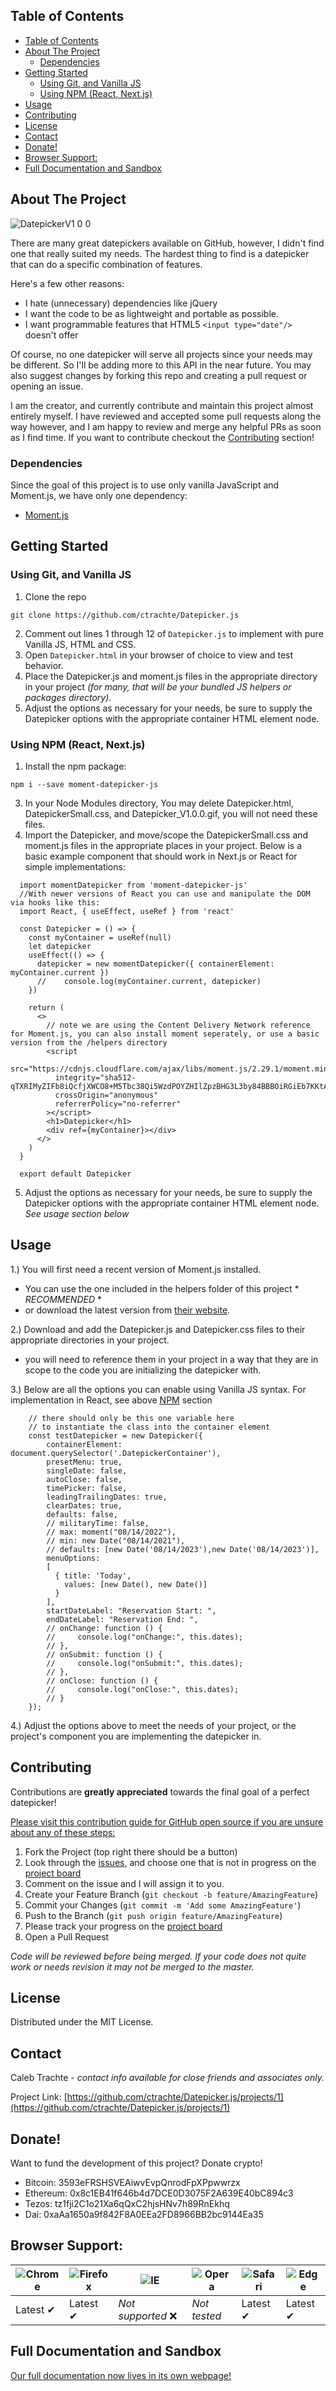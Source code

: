<!-- TABLE OF CONTENTS -->
## Table of Contents

- [Table of Contents](#table-of-contents)
- [About The Project](#about-the-project)
  - [Dependencies](#dependencies)
- [Getting Started](#getting-started)
  - [Using Git, and Vanilla JS](#using-git-and-vanilla-js)
  - [Using NPM (React, Next.js)](#using-npm-react-nextjs)
- [Usage](#usage)
- [Contributing](#contributing)
- [License](#license)
- [Contact](#contact)
- [Donate!](#donate)
- [Browser Support:](#browser-support)
- [Full Documentation and Sandbox](#full-documentation-and-sandbox)

<!-- ABOUT THE PROJECT -->
## About The Project

![DatepickerV1 0 0](https://github.com/ctrachte/Datepicker.js/blob/65613f45108fb9f3d29162b277064d9ef489f54c/Datepicker_V1.0.0.gif)

There are many great datepickers available on GitHub, however, I didn't find one that really suited my needs. The hardest thing to find is a datepicker that can do a specific combination of features.

Here's a few other reasons:
* I hate (unnecessary) dependencies like jQuery
* I want the code to be as lightweight and portable as possible.
* I want programmable features that HTML5 `<input type="date"/>` doesn't offer 

Of course, no one datepicker will serve all projects since your needs may be different. So I'll be adding more to this API in the near future. You may also suggest changes by forking this repo and creating a pull request or opening an issue.

I am the creator, and currently contribute and maintain this project almost entirely myself. I have reviewed and accepted some pull requests along the way however, and I am happy to review and merge any helpful PRs as soon as I find time. If you want to contribute checkout the [Contributing](#contributing) section!

### Dependencies

Since the goal of this project is to use only vanilla JavaScript and Moment.js, we have only one dependency:
* [Moment.js](https://www.momentjs.com/)

<!-- GETTING STARTED -->
## Getting Started
### Using Git, and Vanilla JS
1. Clone the repo
```
git clone https://github.com/ctrachte/Datepicker.js
```
2. Comment out lines 1 through 12 of `Datepicker.js` to implement with pure Vanilla JS, HTML and CSS.
2. Open `Datepicker.html` in your browser of choice to view and test behavior.
3. Place the Datepicker.js and moment.js files in the appropriate directory in your project *(for many, that will be your bundled JS helpers or packages directory)*.
4. Adjust the options as necessary for your needs, be sure to supply the Datepicker options with the appropriate container HTML element node.

### Using NPM (React, Next.js)
1. Install the npm package:
```
npm i --save moment-datepicker-js
```
3. In your Node Modules directory, You may delete Datepicker.html, DatepickerSmall.css, and Datepicker_V1.0.0.gif, you will not need these files. 
4. Import the Datepicker, and move/scope the DatepickerSmall.css and moment.js files in the appropriate places in your project.
 Below is a basic example component that should work in Next.js or React for simple implementations:
  ```
    import momentDatepicker from 'moment-datepicker-js'
    //With newer versions of React you can use and manipulate the DOM via hooks like this:
    import React, { useEffect, useRef } from 'react'

    const Datepicker = () => {
      const myContainer = useRef(null)
      let datepicker
      useEffect(() => {
        datepicker = new momentDatepicker({ containerElement: myContainer.current })
        //    console.log(myContainer.current, datepicker)
      })

      return (
        <>
          // note we are using the Content Delivery Network reference for Moment.js, you can also install moment seperately, or use a basic version from the /helpers directory
          <script
            src="https://cdnjs.cloudflare.com/ajax/libs/moment.js/2.29.1/moment.min.js"
            integrity="sha512-qTXRIMyZIFb8iQcfjXWCO8+M5Tbc38Qi5WzdPOYZHIlZpzBHG3L3by84BBBOiRGiEb7KKtAOAs5qYdUiZiQNNQ=="
            crossOrigin="anonymous"
            referrerPolicy="no-referrer"
          ></script>
          <h1>Datepicker</h1>
          <div ref={myContainer}></div>
        </>
      )
    }

    export default Datepicker
  ```
5. Adjust the options as necessary for your needs, be sure to supply the Datepicker options with the appropriate container HTML element node. *See usage section below*

<!-- USAGE EXAMPLES -->
## Usage

1.) You will first need a recent version of Moment.js installed. 
 - You can use the one included in the helpers folder of this project *  _*RECOMMENDED*_ *
 -  or download the latest version from [their website](https://momentjs.com/).

2.) Download and add the Datepicker.js and Datepicker.css files to their appropriate directories in your project.
 - you will need to reference them in your project in a way that they are in scope to the code you are initializing the datepicker with.  

3.) Below are all the options you can enable using Vanilla JS syntax. For implementation in React, see above [NPM](#Using-NPM) section
```
    // there should only be this one variable here
    // to instantiate the class into the container element 
    const testDatepicker = new Datepicker({
        containerElement: document.querySelector('.DatepickerContainer'),
        presetMenu: true,
        singleDate: false,
        autoClose: false,
        timePicker: false,
        leadingTrailingDates: true,
        clearDates: true,
        defaults: false,
        // militaryTime: false,
        // max: moment("08/14/2022"),
        // min: new Date("08/14/2021"),
        // defaults: [new Date('08/14/2023'),new Date('08/14/2023')],
        menuOptions:
        [
          { title: 'Today',
            values: [new Date(), new Date()]
          }
        ],
        startDateLabel: "Reservation Start: ",
        endDateLabel: "Reservation End: ",
        // onChange: function () {
        //     console.log("onChange:", this.dates);
        // },
        // onSubmit: function () {
        //     console.log("onSubmit:", this.dates);
        // },
        // onClose: function () {
        //     console.log("onClose:", this.dates);
        // }
    });
```
4.) Adjust the options above to meet the needs of your project, or the project's component you are implementing the datepicker in. 

<!-- CONTRIBUTING -->
## Contributing

Contributions are **greatly appreciated** towards the final goal of a perfect datepicker!

[Please visit this contribution guide for GitHub open source if you are unsure about any of these steps:](https://gist.github.com/Chaser324/ce0505fbed06b947d962)

1. Fork the Project (top right there should be a button)
2. Look through the [issues](https://github.com/ctrachte/Datepicker.js/issues), and choose one that is not in progress on the [project board](https://github.com/ctrachte/Datepicker.js/projects/1)
3. Comment on the issue and I will assign it to you.
4. Create your Feature Branch (`git checkout -b feature/AmazingFeature`)
5. Commit your Changes (`git commit -m 'Add some AmazingFeature'`)
6. Push to the Branch (`git push origin feature/AmazingFeature`)
7. Please track your progress on the [project board](https://github.com/ctrachte/Datepicker.js/projects/1)
8. Open a Pull Request 

*Code will be reviewed before being merged. If your code does not quite work or needs revision it may not be merged to the master.*


<!-- LICENSE -->
## License

Distributed under the MIT License. 


<!-- CONTACT -->
## Contact

Caleb Trachte - *contact info available for close friends and associates only.*

Project Link: [https://github.com/ctrachte/Datepicker.js/projects/1](https://github.com/ctrachte/Datepicker.js/projects/1)

## Donate!

Want to fund the development of this project? Donate crypto!

- Bitcoin: 3593eFRSHSVEAiwvEvpQnrodFpXPpwwrzx
- Ethereum: 0x8c1EB41f646b4d7DCE0D3075F2A639E40bC894c3
- Tezos: tz1fji2C1o21Xa6qQxC2hjsHNv7h89RnEkhq
- Dai: 0xaAa1650a9f842F8A0EEa2FD8966BB2bc9144Ea35


## Browser Support:
![Chrome](https://github.com/jepso-ci/browser-logos/blob/17f4f7fa25ec38901383fcd49312ca44843e55c5/images/chrome.svg) | ![Firefox](https://github.com/jepso-ci/browser-logos/blob/17f4f7fa25ec38901383fcd49312ca44843e55c5/images/firefox.svg) | ![IE](https://github.com/jepso-ci/browser-logos/blob/17f4f7fa25ec38901383fcd49312ca44843e55c5/images/ie.svg) | ![Opera](https://github.com/jepso-ci/browser-logos/blob/17f4f7fa25ec38901383fcd49312ca44843e55c5/images/opera.svg) | ![Safari](https://github.com/alrra/browser-logos/blob/7bfef89b8bc38373d5d062db3aa36d2939e9ab2b/src/safari/safari_128x128.png) | ![Edge](https://github.com/alrra/browser-logos/blob/7bfef89b8bc38373d5d062db3aa36d2939e9ab2b/src/edge/edge_128x128.png) |
--- | --- | --- | --- | --- | --- |
Latest ✔ | Latest ✔ | *Not supported* ❌ | *Not tested* |  Latest ✔ |   Latest ✔ |

## Full Documentation and Sandbox

[Our full documentation now lives in its own webpage!](https://calebtrachte.com/Datepicker)